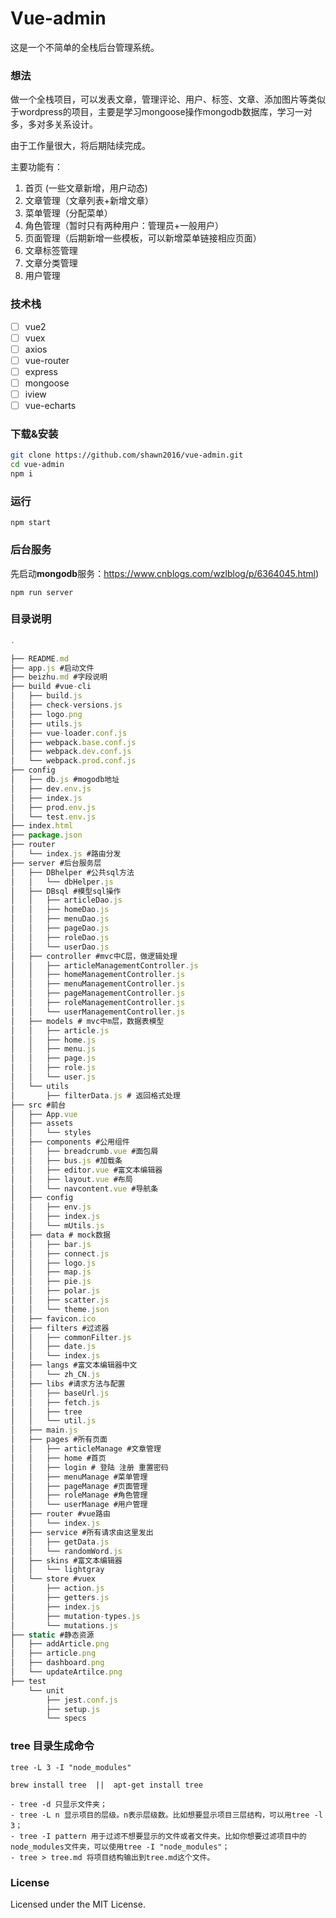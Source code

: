 # Vue-admin

这是一个不简单的全栈后台管理系统。

### 想法

做一个全栈项目，可以发表文章，管理评论、用户、标签、文章、添加图片等类似于wordpress的项目，主要是学习mongoose操作mongodb数据库，学习一对多，多对多关系设计。

由于工作量很大，将后期陆续完成。

主要功能有：

1. 首页 (一些文章新增，用户动态)
2. 文章管理（文章列表+新增文章）
3. 菜单管理（分配菜单）
4. 角色管理（暂时只有两种用户：管理员+一般用户）
5. 页面管理（后期新增一些模板，可以新增菜单链接相应页面）
6. 文章标签管理
7. 文章分类管理
8. 用户管理

### 技术栈

- [ ] vue2
- [ ] vuex
- [ ] axios
- [ ] vue-router
- [ ] express
- [ ] mongoose
- [ ] iview
- [ ] vue-echarts

### 下载&安装

``` bash
git clone https://github.com/shawn2016/vue-admin.git
cd vue-admin
npm i
```

### 运行

```
npm start
```

### 后台服务

先启动**mongodb**服务：https://www.cnblogs.com/wzlblog/p/6364045.html)

```
npm run server
```

### 目录说明

```js
.

├── README.md
├── app.js #启动文件
├── beizhu.md #字段说明
├── build #vue-cli
│   ├── build.js
│   ├── check-versions.js
│   ├── logo.png
│   ├── utils.js
│   ├── vue-loader.conf.js
│   ├── webpack.base.conf.js
│   ├── webpack.dev.conf.js
│   └── webpack.prod.conf.js
├── config
│   ├── db.js #mogodb地址
│   ├── dev.env.js
│   ├── index.js
│   ├── prod.env.js
│   └── test.env.js
├── index.html
├── package.json
├── router
│   └── index.js #路由分发
├── server #后台服务层
│   ├── DBhelper #公共sql方法
│   │   └── dbHelper.js
│   ├── DBsql #模型sql操作
│   │   ├── articleDao.js
│   │   ├── homeDao.js
│   │   ├── menuDao.js
│   │   ├── pageDao.js
│   │   ├── roleDao.js
│   │   └── userDao.js
│   ├── controller #mvc中C层，做逻辑处理
│   │   ├── articleManagementController.js
│   │   ├── homeManagementController.js
│   │   ├── menuManagementController.js
│   │   ├── pageManagementController.js
│   │   ├── roleManagementController.js
│   │   └── userManagementController.js
│   ├── models # mvc中m层，数据表模型
│   │   ├── article.js
│   │   ├── home.js
│   │   ├── menu.js
│   │   ├── page.js
│   │   ├── role.js
│   │   └── user.js
│   └── utils
│       ├── filterData.js # 返回格式处理
├── src #前台
│   ├── App.vue
│   ├── assets
│   │   └── styles
│   ├── components #公用组件
│   │   ├── breadcrumb.vue #面包屑
│   │   ├── bus.js #加载条
│   │   ├── editor.vue #富文本编辑器
│   │   ├── layout.vue #布局
│   │   └── navcontent.vue #导航条
│   ├── config
│   │   ├── env.js
│   │   ├── index.js
│   │   └── mUtils.js
│   ├── data # mock数据
│   │   ├── bar.js
│   │   ├── connect.js
│   │   ├── logo.js
│   │   ├── map.js
│   │   ├── pie.js
│   │   ├── polar.js
│   │   ├── scatter.js
│   │   └── theme.json
│   ├── favicon.ico
│   ├── filters #过滤器
│   │   ├── commonFilter.js
│   │   ├── date.js
│   │   └── index.js
│   ├── langs #富文本编辑器中文
│   │   └── zh_CN.js
│   ├── libs #请求方法与配置
│   │   ├── baseUrl.js
│   │   ├── fetch.js
│   │   ├── tree
│   │   └── util.js
│   ├── main.js
│   ├── pages #所有页面
│   │   ├── articleManage #文章管理
│   │   ├── home #首页
│   │   ├── login # 登陆 注册 重置密码
│   │   ├── menuManage #菜单管理
│   │   ├── pageManage #页面管理
│   │   ├── roleManage #角色管理
│   │   └── userManage #用户管理
│   ├── router #vue路由
│   │   └── index.js
│   ├── service #所有请求由这里发出
│   │   ├── getData.js
│   │   └── randomWord.js
│   ├── skins #富文本编辑器
│   │   └── lightgray
│   └── store #vuex
│       ├── action.js
│       ├── getters.js
│       ├── index.js
│       ├── mutation-types.js
│       └── mutations.js
├── static #静态资源
│   ├── addArticle.png
│   ├── article.png
│   ├── dashboard.png
│   └── updateArtilce.png
├── test 
    └── unit
        ├── jest.conf.js
        ├── setup.js
        └── specs

```

### tree 目录生成命令

```
tree -L 3 -I "node_modules"

brew install tree  ||  apt-get install tree

- tree -d 只显示文件夹；
- tree -L n 显示项目的层级。n表示层级数。比如想要显示项目三层结构，可以用tree -l 3；
- tree -I pattern 用于过滤不想要显示的文件或者文件夹。比如你想要过滤项目中的node_modules文件夹，可以使用tree -I "node_modules"；
- tree > tree.md 将项目结构输出到tree.md这个文件。

```

### License

Licensed under the MIT License.
